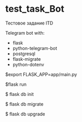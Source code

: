 # test_task_Bot
Тестовое задание ITD

Telegram bot with:
- flask
- python-telegram-bot
- postgresql
- flask-migrate
- python-dotenv




$export FLASK_APP=app/main.py

$flask run

$ flask db init

$ flask db migrate

$ flask db upgrade
